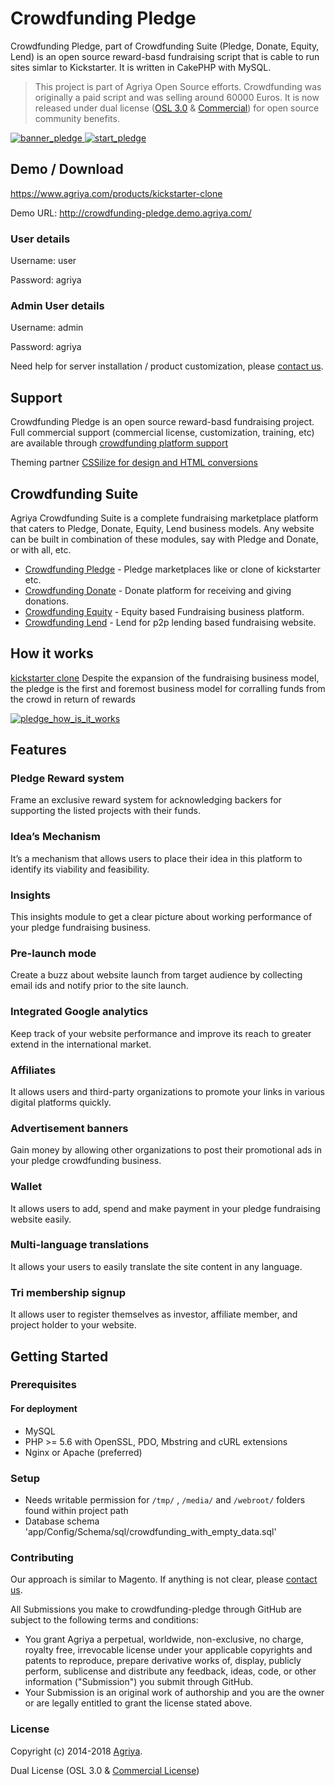 # Crowdfunding Pledge

Crowdfunding Pledge, part of Crowdfunding Suite (Pledge, Donate, Equity, Lend) is an open source reward-basd fundraising script that is cable to run sites simlar to Kickstarter. It is written in CakePHP with MySQL.

> This project is part of Agriya Open Source efforts. Crowdfunding was originally a paid script and was selling around 60000 Euros. It is now released under dual license ([OSL 3.0](https://www.agriya.com/resources) & [Commercial](https://www.agriya.com/products/kickstarter-clone)) for open source community benefits.

[![banner_pledge](https://user-images.githubusercontent.com/4700341/51888284-a0328500-23bc-11e9-9b56-e86818d931d1.png)
![start_pledge](https://user-images.githubusercontent.com/4700341/51888295-a58fcf80-23bc-11e9-9042-09e9beee03b1.png)](https://www.agriya.com/products/kickstarter-clone)

## Demo / Download

https://www.agriya.com/products/kickstarter-clone

Demo URL: http://crowdfunding-pledge.demo.agriya.com/

### User details

Username: user

Password: agriya

### Admin User details

Username: admin

Password: agriya

Need help for server installation / product customization, please [contact us](https://www.agriya.com/contact).

## Support

Crowdfunding Pledge is an open source reward-basd fundraising project. Full commercial support (commercial license, customization, training, etc) are available through [crowdfunding  platform support](https://www.agriya.com/products/kickstarter-clone)

Theming partner [CSSilize for design and HTML conversions](http://cssilize.com/)

## Crowdfunding Suite

Agriya Crowdfunding Suite is a complete fundraising marketplace platform that caters to Pledge, Donate, Equity, Lend business models. Any website can be built in combination of these modules, say with Pledge and Donate, or with all, etc.

* [Crowdfunding Pledge](https://github.com/agriya/crowdfunding-pledge) - Pledge marketplaces like or clone of kickstarter etc.
* [Crowdfunding Donate](https://github.com/agriya/crowdfunding-donate) - Donate platform for receiving and giving donations.
* [Crowdfunding Equity](https://github.com/agriya/crowdfunding-equity) - Equity based Fundraising business platform.
* [Crowdfunding Lend](https://github.com/agriya/crowdfunding-lend) -  Lend for p2p lending based fundraising website.



## How it works

[kickstarter clone](https://www.agriya.com/products/kickstarter-clone) Despite the expansion of the fundraising business model, the pledge is the first and foremost business model for corralling funds from the crowd in return of rewards

[![pledge_how_is_it_works](https://user-images.githubusercontent.com/4700341/51888299-a7f22980-23bc-11e9-90f2-e54b5d4f512d.png)](https://www.agriya.com/products/kickstarter-clone)

## Features

### Pledge Reward system

Frame an exclusive reward system for acknowledging backers for supporting the listed projects with their funds.

### Idea’s Mechanism

It’s a mechanism that allows users to place their idea in this platform to identify its viability and feasibility.

### Insights

This insights module to get a clear picture about working performance of your pledge fundraising business.

### Pre-launch mode

Create a buzz about website launch from target audience by collecting email ids and notify prior to the site launch.

### Integrated Google analytics

Keep track of your website performance and improve its reach to greater extend in the international market.

### Affiliates

It allows users and third-party organizations to promote your links in various digital platforms quickly.

### Advertisement banners

Gain money by allowing other organizations to post their promotional ads in your pledge crowdfunding business.

### Wallet

It allows users to add, spend and make payment in your pledge fundraising website easily.

### Multi-language translations

It allows your users to easily translate the site content in any language.

### Tri membership signup

It allows user to register themselves as investor, affiliate member, and project holder to your website.

## Getting Started

### Prerequisites

#### For deployment

* MySQL
* PHP >= 5.6 with OpenSSL, PDO, Mbstring and cURL extensions
* Nginx or Apache (preferred)

### Setup

* Needs writable permission for `/tmp/` , `/media/` and `/webroot/` folders found within project path
* Database schema 'app/Config/Schema/sql/crowdfunding_with_empty_data.sql'

### Contributing

Our approach is similar to Magento. If anything is not clear, please [contact us](https://www.agriya.com/contact).

All Submissions you make to crowdfunding-pledge through GitHub are subject to the following terms and conditions:

* You grant Agriya a perpetual, worldwide, non-exclusive, no charge, royalty free, irrevocable license under your applicable copyrights and patents to reproduce, prepare derivative works of, display, publicly perform, sublicense and distribute any feedback, ideas, code, or other information ("Submission") you submit through GitHub.
* Your Submission is an original work of authorship and you are the owner or are legally entitled to grant the license stated above.


### License

Copyright (c) 2014-2018 [Agriya](https://www.agriya.com/).

Dual License (OSL 3.0 & [Commercial License](https://www.agriya.com/contact))
